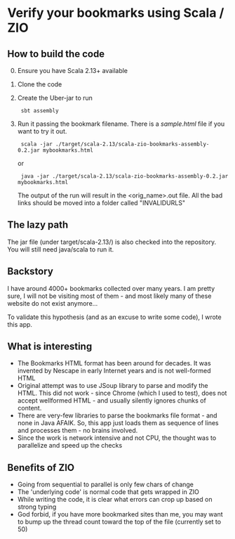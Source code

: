 # Verify your bookmarks using Scala / ZIO
## How to build the code
0. Ensure you have Scala 2.13+ available
1. Clone the code
1. Create the Uber-jar to run 

        sbt assembly
1. Run it passing the bookmark filename. There is a *sample.html* file if you want to try it out.
    
        scala -jar ./target/scala-2.13/scala-zio-bookmarks-assembly-0.2.jar mybookmarks.html
        
    or
    
        java -jar ./target/scala-2.13/scala-zio-bookmarks-assembly-0.2.jar mybookmarks.html
        
    The output of the run will result in the &lt;orig_name&gt;.out file. All the bad links should be moved into a folder called "INVALIDURLS"
    
## The lazy path 
The jar file (under target/scala-2.13/) is also checked into the repository. You will still need java/scala to run it.
  
## Backstory 
I have around 4000+ bookmarks collected over many years.
I am pretty sure, I will not be visiting most of them - and most likely many of these website do not exist anymore...

To validate this hypothesis (and as an excuse to write some code), I wrote this app.

## What is interesting
* The Bookmarks HTML format has been around for decades. It was invented by Nescape in early Internet years and is not well-formed HTML
* Original attempt was to use JSoup library to parse and modify the HTML. This did not work - since Chrome (which I used to test), does not accept wellformed HTML - and usually silently ignores chunks of content.
* There are very-few libraries to parse the bookmarks file format - and none in Java AFAIK. So, this app just loads them as sequence of lines and processes them - no brains involved.
* Since the work is network intensive and not CPU, the thought was to parallelize and speed up the checks

## Benefits of ZIO
* Going from sequential to parallel is only few chars of change
* The 'underlying code' is normal code that gets wrapped in ZIO
* While writing the code, it is clear what errors can crop up based on strong typing
* God forbid, if you have more bookmarked sites than me, you may want to bump up the thread count toward the top of the file (currently set to 50)
